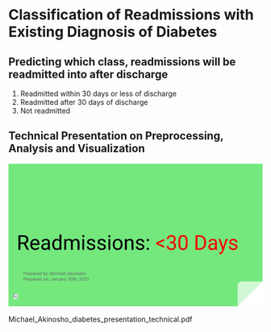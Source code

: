 # Classification of Readmissions with Existing Diagnosis of Diabetes
 <h2>Predicting which class, readmissions will be readmitted into after discharge</h2>
 <ol>
  <li>Readmitted within 30 days or less of discharge</li>
  <li>Readmitted after 30 days of discharge</li>
  <li>Not readmitted</li>
 </ol>
 
 <h2>Technical Presentation on Preprocessing, Analysis and Visualization</h2>
 
 <p href="/Michael_Akinosho_diabetes_presentation_technical.pdf"><img src="/Presentation Slides Diabetes Readmission - Non-Technical.jpg" alt="First Order" width="min-content" height="min-content"/></p>
 
Michael_Akinosho_diabetes_presentation_technical.pdf
